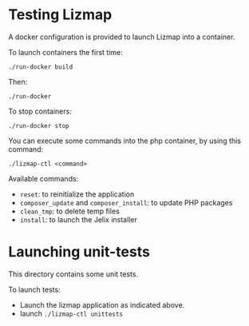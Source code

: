 Testing Lizmap
===============

A docker configuration is provided to launch Lizmap into a container.

To launch containers the first time:

```
./run-docker build
```

Then:

```
./run-docker 
```

To stop containers:

```
./run-docker stop 
```


You can execute some commands into the php container, by using this command:

```
./lizmap-ctl <command>
```

Available commands:

* `reset`: to reinitialize the application 
* `composer_update` and `composer_install`: to update PHP packages 
* `clean_tmp`: to delete temp files 
* `install`: to launch the Jelix installer

Launching unit-tests
====================

This directory contains some unit tests.

To launch tests:

- Launch the lizmap application as indicated above.
- launch `./lizmap-ctl unittests`


